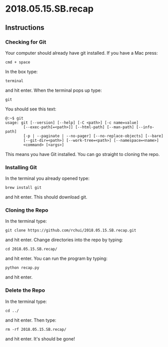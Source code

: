 # 2018.05.15.SB.recap

## Instructions
### Checking for Git
Your computer should already have git installed. If you have a Mac press:

    cmd + space

In the box type:

    terminal

and hit enter. When the terminal pops up type:

    git

You should see this text:

    @:~$ git
    usage: git [--version] [--help] [-C <path>] [-c name=value]
            [--exec-path[=<path>]] [--html-path] [--man-path] [--info-path]
            [-p | --paginate | --no-pager] [--no-replace-objects] [--bare]
            [--git-dir=<path>] [--work-tree=<path>] [--namespace=<name>]
            <command> [<args>]

This means you have Git installed. You can go straight to cloning the repo.

### Installing Git
In the terminal you already opened type:

    brew install git

and hit enter. This should download git.

### Cloning the Repo
In the terminal type:

    git clone https://github.com/rchui/2018.05.15.SB.recap.git

and hit enter. Change directories into the repo by typing:

    cd 2018.05.15.SB.recap/

and hit enter. You can run the program by typing:

    python recap.py

and hit enter.
### Delete the Repo
In the terminal type:

    cd ../

and hit enter. Then type:

    rm -rf 2018.05.15.SB.recap/

and hit enter. It's should be gone!